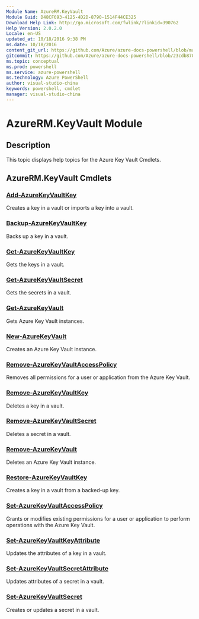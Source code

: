 ```yaml
---
Module Name: AzureRM.KeyVault
Module Guid: D48CF693-4125-4D2D-8790-1514F44CE325
Download Help Link: http://go.microsoft.com/fwlink/?linkid=390762
Help Version: 2.0.2.0
Locale: en-US
updated_at: 10/18/2016 9:38 PM
ms.date: 10/18/2016
content_git_url: https://github.com/Azure/azure-docs-powershell/blob/master/azureps-cmdlets-docs/ResourceManager/AzureRM.KeyVault/v0.9.8/AzureRM.KeyVault.md
gitcommit: https://github.com/Azure/azure-docs-powershell/blob/23cdb8705d4ab9807c0e21b238f3b134a7d49c7d/azureps-cmdlets-docs/ResourceManager/AzureRM.KeyVault/v0.9.8/AzureRM.KeyVault.md
ms.topic: conceptual
ms.prod: powershell
ms.service: azure-powershell
ms.technology: Azure PowerShell
author: visual-studio-china
keywords: powershell, cmdlet
manager: visual-studio-china
---
```


# AzureRM.KeyVault Module
## Description
This topic displays help topics for the Azure Key Vault Cmdlets. 

## AzureRM.KeyVault Cmdlets
### [Add-AzureKeyVaultKey](.\Add-AzureKeyVaultKey.md)
Creates a key in a vault or imports a key into a vault.


### [Backup-AzureKeyVaultKey](.\Backup-AzureKeyVaultKey.md)
Backs up a key in a vault.


### [Get-AzureKeyVaultKey](.\Get-AzureKeyVaultKey.md)
Gets the keys in a vault.


### [Get-AzureKeyVaultSecret](.\Get-AzureKeyVaultSecret.md)
Gets the secrets in a vault.


### [Get-AzureKeyVault](.\Get-AzureKeyVault.md)
Gets Azure Key Vault instances.


### [New-AzureKeyVault](.\New-AzureKeyVault.md)
Creates an Azure Key Vault instance.


### [Remove-AzureKeyVaultAccessPolicy](.\Remove-AzureKeyVaultAccessPolicy.md)
Removes all permissions for a user or application from the Azure Key Vault.


### [Remove-AzureKeyVaultKey](.\Remove-AzureKeyVaultKey.md)
Deletes a key in a vault.


### [Remove-AzureKeyVaultSecret](.\Remove-AzureKeyVaultSecret.md)
Deletes a secret in a vault.


### [Remove-AzureKeyVault](.\Remove-AzureKeyVault.md)
Deletes an Azure Key Vault instance.


### [Restore-AzureKeyVaultKey](.\Restore-AzureKeyVaultKey.md)
Creates a key in a vault from a backed-up key.


### [Set-AzureKeyVaultAccessPolicy](.\Set-AzureKeyVaultAccessPolicy.md)
Grants or modifies existing permissions for a user or application to perform operations with the Azure Key Vault.


### [Set-AzureKeyVaultKeyAttribute](.\Set-AzureKeyVaultKeyAttribute.md)
Updates the attributes of a key in a vault.


### [Set-AzureKeyVaultSecretAttribute](.\Set-AzureKeyVaultSecretAttribute.md)
Updates attributes of a secret in a vault.


### [Set-AzureKeyVaultSecret](.\Set-AzureKeyVaultSecret.md)
Creates or updates a secret in a vault.



